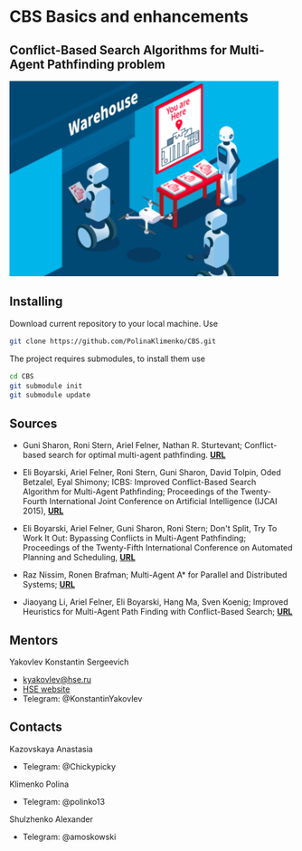 # CBS Basics and enhancements
## Conflict-Based Search Algorithms for Multi-Agent Pathfinding problem

![alt text](images/Pic1.png)

## Installing

Download current repository to your local machine. Use

```bash
git clone https://github.com/PolinaKlimenko/CBS.git
```

The project requires submodules, to install them use

```bash
cd CBS
git submodule init
git submodule update
```

## Sources
- Guni Sharon, Roni Stern, Ariel Felner, Nathan R. Sturtevant; Conflict-based search for optimal multi-agent pathfinding. [**URL**](https://www.bgu.ac.il/~felner/2015/CBSjur.pdf)

- Eli Boyarski, Ariel Felner, Roni Stern, Guni Sharon, David Tolpin, Oded Betzalel, Eyal Shimony; ICBS: Improved Conflict-Based Search Algorithm for Multi-Agent Pathfinding; Proceedings of the Twenty-Fourth International Joint Conference on Artificial Intelligence (IJCAI 2015), [**URL**](https://www.ijcai.org/Proceedings/15/Papers/110.pdf)
		
- Eli Boyarski, Ariel Felner, Guni Sharon, Roni Stern; Don't Split, Try To Work It Out: Bypassing Conflicts in Multi-Agent Pathfinding; Proceedings of the Twenty-Fifth International Conference on Automated Planning and Scheduling, [**URL**](https://ojs.aaai.org/index.php/ICAPS/article/view/13725)
- Raz Nissim, Ronen Brafman; Multi-Agent A* for Parallel and Distributed Systems; [**URL**](http://citeseerx.ist.psu.edu/viewdoc/download?doi=10.1.1.365.7765&rep=rep1&type=pdf)
- Jiaoyang Li, Ariel Felner, Eli Boyarski, Hang Ma, Sven Koenig; Improved Heuristics for Multi-Agent Path Finding with Conflict-Based Search; [**URL**](https://www2.cs.sfu.ca/~hangma/pub/ijcai19.pdf)

## Mentors

Yakovlev Konstantin Sergeevich

- kyakovlev@hse.ru
- [HSE website](https://www.hse.ru/staff/yakovlev-ks)
- Telegram: @KonstantinYakovlev

## Contacts

Kazovskaya Anastasia

- Telegram: @Chickypicky

Klimenko Polina

- Telegram: @polinko13

Shulzhenko Alexander

- Telegram: @amoskowski
